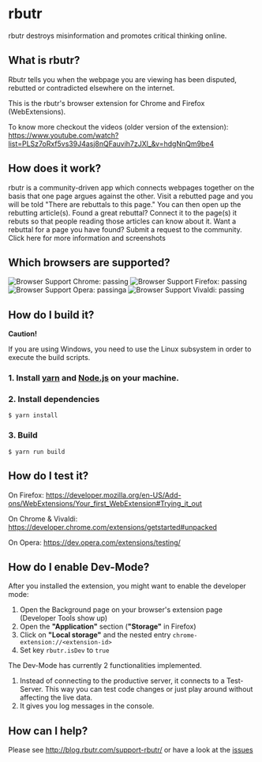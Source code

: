 # rbutr
rbutr destroys misinformation and promotes critical thinking online.


##  What is rbutr?
Rbutr tells you when the webpage you are viewing has been disputed, rebutted or contradicted elsewhere on the internet.

This is the rbutr's browser extension for Chrome and Firefox (WebExtensions).

To know more checkout the videos (older version of the extension): https://www.youtube.com/watch?list=PLSz7oRxf5vs39J4asj8nQFauvih7zJXl_&v=hdgNnQm9be4


## How does it work?

rbutr is a community-driven app which connects webpages together on the basis that one page argues against the other.
Visit a rebutted page and you will be told "There are rebuttals to this page." You can then open up the rebutting article(s).
Found a great rebuttal? Connect it to the page(s) it rebuts so that people reading those articles can know about it.
Want a rebuttal for a page you have found? Submit a request to the community.
Click here for more information and screenshots


## Which browsers are supported?

![Browser Support Chrome: passing](https://img.shields.io/badge/Chrome-passing-brightgreen.svg)
![Browser Support Firefox: passing](https://img.shields.io/badge/Firefox-passing-brightgreen.svg)
![Browser Support Opera: passinga](https://img.shields.io/badge/Opera-passing-brightgreen.svg)
![Browser Support Vivaldi: passing](https://img.shields.io/badge/Vivaldi-passing-brightgreen.svg)


## How do I build it?

**Caution!**

If you are using Windows, you need to use the Linux subsystem in order to execute the build scripts.


### 1. Install [yarn](https://yarnpkg.com/lang/en/docs/install/) and [Node.js](https://nodejs.org/en/download/package-manager/) on your machine.

### 2. Install dependencies

`$ yarn install`

### 3. Build

`$ yarn run build`


## How do I test it?

On Firefox: https://developer.mozilla.org/en-US/Add-ons/WebExtensions/Your_first_WebExtension#Trying_it_out

On Chrome & Vivaldi: https://developer.chrome.com/extensions/getstarted#unpacked

On Opera: https://dev.opera.com/extensions/testing/


## How do I enable Dev-Mode?

After you installed the extension, you might want to enable the developer mode:

1. Open the Background page on your browser's extension page (Developer Tools show up)
2. Open the **"Application"** section (**"Storage"** in Firefox)
3. Click on **"Local storage"** and the nested entry `chrome-extension://<extension-id>`
4. Set key `rbutr.isDev` to `true`

The Dev-Mode has currently 2 functionalities implemented.

1. Instead of connecting to the productive server, it connects to a Test-Server. This way you can test code changes or just play around without affecting the live data.
2. It gives you log messages in the console.


## How can I help?

Please see http://blog.rbutr.com/support-rbutr/ or have a look at the [issues](https://github.com/tomlutzenberger/rbutr-browser-extension/issues)
